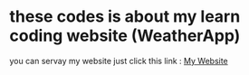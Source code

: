 # these codes is about my learn coding website (WeatherApp)
you can servay my website just click this link : 
<a href="https://web-weatherapp-nornear.onrender.com" target="_blank" rel="noopener noreferrer">My Website</a>
